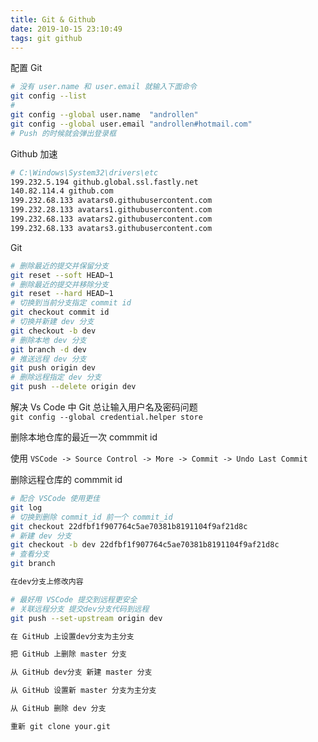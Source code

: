 ```yaml
---
title: Git & Github
date: 2019-10-15 23:10:49  
tags: git github
---
```

配置 Git

  ```sh
  # 没有 user.name 和 user.email 就输入下面命令
  git config --list
  #
  git config --global user.name  "androllen"  
  git config --global user.email "androllen#hotmail.com"
  # Push 的时候就会弹出登录框
  ```

Github 加速

  ``` bash
  # C:\Windows\System32\drivers\etc
  199.232.5.194 github.global.ssl.fastly.net
  140.82.114.4 github.com
  199.232.68.133 avatars0.githubusercontent.com
  199.232.28.133 avatars1.githubusercontent.com
  199.232.68.133 avatars2.githubusercontent.com
  199.232.68.133 avatars3.githubusercontent.com
  ```

Git

  ``` bash
  # 删除最近的提交并保留分支
  git reset --soft HEAD~1
  # 删除最近的提交并移除分支
  git reset --hard HEAD~1
  # 切换到当前分支指定 commit id
  git checkout commit id
  # 切换并新建 dev 分支
  git checkout -b dev
  # 删除本地 dev 分支
  git branch -d dev
  # 推送远程 dev 分支
  git push origin dev
  # 删除远程指定 dev 分支
  git push --delete origin dev
  ```

解决 Vs Code 中 Git 总让输入用户名及密码问题  
  `git config --global credential.helper store`

删除本地仓库的最近一次 commmit id

使用 `VSCode -> Source Control -> More -> Commit -> Undo Last Commit`

删除远程仓库的 commmit id

```sh
# 配合 VSCode 使用更佳
git log
# 切换到删除 commit_id 前一个 commit_id
git checkout 22dfbf1f907764c5ae70381b8191104f9af21d8c
# 新建 dev 分支
git checkout -b dev 22dfbf1f907764c5ae70381b8191104f9af21d8c
# 查看分支
git branch

在dev分支上修改内容

# 最好用 VSCode 提交到远程更安全
# 关联远程分支 提交dev分支代码到远程
git push --set-upstream origin dev

在 GitHub 上设置dev分支为主分支

把 GitHub 上删除 master 分支

从 GitHub dev分支 新建 master 分支

从 GitHub 设置新 master 分支为主分支

从 GitHub 删除 dev 分支

重新 git clone your.git
```
